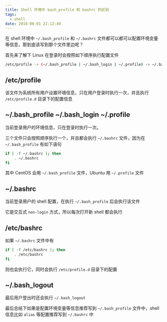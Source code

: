 ```yaml
---
title: Shell 环境中 bash_profile 和 bashrc 的区别
tags:
  - shell
date: 2018-06-01 22:12:49
---
```



在 shell 环境中 `~/.bash_profile` 和 `~/.bashrc`  文件都可以都可以配置环境变量等信息，那到底该写到那个文件里边呢？

<!-- more --><!-- toc -->
首先来了解下 Linux 在登录时会按照如下顺序执行配置文件

```bash
/etc/profile -> (~/.bash_profile | ~/.bash_login | ~/.profile) -> ~/.bashrc -> /etc/bashrc -> ~/.bash_logout
```

## /etc/profile

该文件为系统所有用户设置环境信息，只在用户登录时执行一次，并且执行 `/etc/profile.d` 目录下的配置信息

## ~/.bash_profile ~/.bash_login ~/.profile

当前登录用户的环境信息，只在登录时执行一次。

三个文件只会按照顺序执行一个，并且都会执行 `~/.bashrc` 文件，因为在 `~/.bash_profile` 有如下语句

```bash
if [ -f ~/.bashrc ]; then
	. ~/.bashrc
fi
```

其中 CentOS 会用 `~/.bash_profile` 文件，Ubuntu 用 `~/.profile` 文件

## ~/.bashrc

当前登录用户的 shell 配置，在执行 `~/.bash_profile` 后会执行该文件

它是交互式 `non-login` 方式，所以每次打开新 shell 都会执行

## /etc/bashrc

如果 `~/.bashrc` 文件中有

```bash
if [ -f /etc/bashrc ]; then
	. /etc/bashrc
fi
```

则也会执行它，同时会执行 `/etc/profile.d` 目录下的配置

## ~/.bash_logout

最后用户登出时还会执行 `~/.bash_logout`

最后总结下如果是配置环境变量等信息推荐写到 `~/.bash_profile` 文件中，shell 信息比如 `alias` 等配置推荐写到 `~/.bashrc` 中
